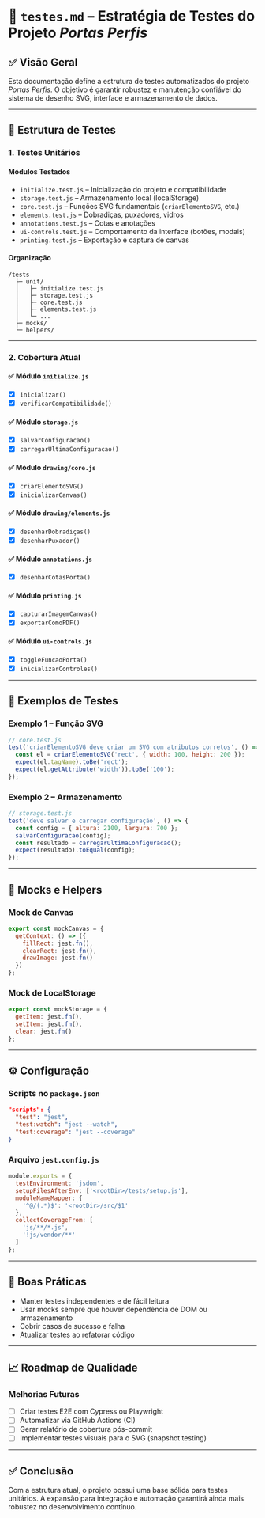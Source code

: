 
# 📄 `testes.md` – Estratégia de Testes do Projeto *Portas Perfis*

## ✅ Visão Geral

Esta documentação define a estrutura de testes automatizados do projeto *Portas Perfis*. O objetivo é garantir robustez e manutenção confiável do sistema de desenho SVG, interface e armazenamento de dados.

---

## 🧪 Estrutura de Testes

### 1. Testes Unitários

#### Módulos Testados

* `initialize.test.js` – Inicialização do projeto e compatibilidade
* `storage.test.js` – Armazenamento local (localStorage)
* `core.test.js` – Funções SVG fundamentais (`criarElementoSVG`, etc.)
* `elements.test.js` – Dobradiças, puxadores, vidros
* `annotations.test.js` – Cotas e anotações
* `ui-controls.test.js` – Comportamento da interface (botões, modais)
* `printing.test.js` – Exportação e captura de canvas

#### Organização

```
/tests
  ├─ unit/
  │   ├─ initialize.test.js
  │   ├─ storage.test.js
  │   ├─ core.test.js
  │   ├─ elements.test.js
  │   └─ ...
  ├─ mocks/
  └─ helpers/
```

---

### 2. Cobertura Atual

#### ✅ Módulo `initialize.js`
- [x] `inicializar()`
- [x] `verificarCompatibilidade()`

#### ✅ Módulo `storage.js`
- [x] `salvarConfiguracao()`
- [x] `carregarUltimaConfiguracao()`

#### ✅ Módulo `drawing/core.js`
- [x] `criarElementoSVG()`
- [x] `inicializarCanvas()`

#### ✅ Módulo `drawing/elements.js`
- [x] `desenharDobradiças()`
- [x] `desenharPuxador()`

#### ✅ Módulo `annotations.js`
- [x] `desenharCotasPorta()`

#### ✅ Módulo `printing.js`
- [x] `capturarImagemCanvas()`
- [x] `exportarComoPDF()`

#### ✅ Módulo `ui-controls.js`
- [x] `toggleFuncaoPorta()`
- [x] `inicializarControles()`

---

## 🧪 Exemplos de Testes

### Exemplo 1 – Função SVG

```javascript
// core.test.js
test('criarElementoSVG deve criar um SVG com atributos corretos', () => {
  const el = criarElementoSVG('rect', { width: 100, height: 200 });
  expect(el.tagName).toBe('rect');
  expect(el.getAttribute('width')).toBe('100');
});
```

### Exemplo 2 – Armazenamento

```javascript
// storage.test.js
test('deve salvar e carregar configuração', () => {
  const config = { altura: 2100, largura: 700 };
  salvarConfiguracao(config);
  const resultado = carregarUltimaConfiguracao();
  expect(resultado).toEqual(config);
});
```

---

## 🧰 Mocks e Helpers

### Mock de Canvas

```js
export const mockCanvas = {
  getContext: () => ({
    fillRect: jest.fn(),
    clearRect: jest.fn(),
    drawImage: jest.fn()
  })
};
```

### Mock de LocalStorage

```js
export const mockStorage = {
  getItem: jest.fn(),
  setItem: jest.fn(),
  clear: jest.fn()
};
```

---

## ⚙️ Configuração

### Scripts no `package.json`

```json
"scripts": {
  "test": "jest",
  "test:watch": "jest --watch",
  "test:coverage": "jest --coverage"
}
```

### Arquivo `jest.config.js`

```js
module.exports = {
  testEnvironment: 'jsdom',
  setupFilesAfterEnv: ['<rootDir>/tests/setup.js'],
  moduleNameMapper: {
    '^@/(.*)$': '<rootDir>/src/$1'
  },
  collectCoverageFrom: [
    'js/**/*.js',
    '!js/vendor/**'
  ]
};
```

---

## 📌 Boas Práticas

* Manter testes independentes e de fácil leitura
* Usar mocks sempre que houver dependência de DOM ou armazenamento
* Cobrir casos de sucesso e falha
* Atualizar testes ao refatorar código

---

## 📈 Roadmap de Qualidade

### Melhorias Futuras

- [ ] Criar testes E2E com Cypress ou Playwright
- [ ] Automatizar via GitHub Actions (CI)
- [ ] Gerar relatório de cobertura pós-commit
- [ ] Implementar testes visuais para o SVG (snapshot testing)

---

## ✅ Conclusão

Com a estrutura atual, o projeto possui uma base sólida para testes unitários. A expansão para integração e automação garantirá ainda mais robustez no desenvolvimento contínuo.

